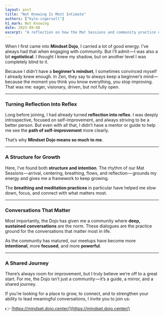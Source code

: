 ```yaml
---
layout: post
title: "Not Knowing Is Most Intimate"
authors: ["kyle-ingersoll"]
h1_mark: Not Knowing
date: 2025-09-08
excerpt: "A reflection on how the Mat Sessions and community practice of Mindset Dojo helped me transform ego-driven self-improvement into humble, fearless growth through beginner’s mind."
---
```


When I first came into **Mindset Dojo**, I carried a lot of good energy. I’ve always had that when engaging with community. But I’ll admit — I was also a bit **egotistical**. I thought I knew my shadow, but on another level I was completely blind to it.

Because I didn’t have a **beginner’s mindset**, I sometimes convinced myself I already knew enough. In Zen, they say to always keep a beginner’s mind — because the moment you think you know everything, you stop improving. That was me: eager, visionary, driven, but not fully open.

---

### Turning Reflection Into Reflex

Long before joining, I had already turned **reflection into reflex**. I was deeply introspective, focused on self-improvement, and always striving to be a better person. But even with all that, I didn’t have a mentor or guide to help me see the **path of self-improvement** more clearly.

That’s why **Mindset Dojo means so much to me**.

---

### A Structure for Growth

Here, I’ve found both **structure and intention**. The rhythm of our Mat Sessions — arrival, centering, breathing, flows, and reflection — grounds my energy and gives me a framework to keep growing.

The **breathing and meditation practices** in particular have helped me slow down, focus, and connect with what matters most.

---

### Conversations That Matter

Most importantly, the Dojo has given me a community where **deep, sustained conversations** are the norm. These dialogues are the practice ground for the conversations that matter most in life.

As the community has matured, our meetups have become more **intentional**, more **focused**, and more **powerful**.

---

### A Shared Journey

There’s always room for improvement, but I truly believe we’re off to a great start. For me, the Dojo isn’t just a community — it’s a guide, a mirror, and a shared journey.

If you’re looking for a place to grow, to connect, and to strengthen your ability to lead meaningful conversations, I invite you to join us:

👉 [https://mindset.dojo.center/](https://mindset.dojo.center/)
